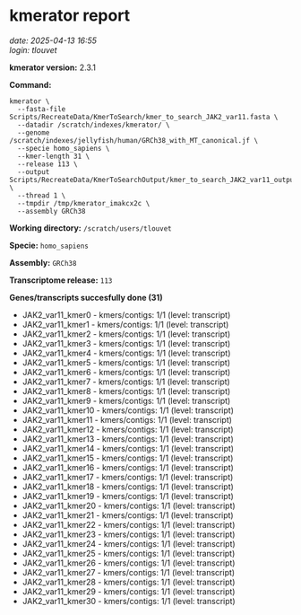# kmerator report
*date: 2025-04-13 16:55*  
*login: tlouvet*

**kmerator version:** 2.3.1

**Command:**

```
kmerator \
  --fasta-file Scripts/RecreateData/KmerToSearch/kmer_to_search_JAK2_var11.fasta \
  --datadir /scratch/indexes/kmerator/ \
  --genome /scratch/indexes/jellyfish/human/GRCh38_with_MT_canonical.jf \
  --specie homo_sapiens \
  --kmer-length 31 \
  --release 113 \
  --output Scripts/RecreateData/KmerToSearchOutput/kmer_to_search_JAK2_var11_output \
  --thread 1 \
  --tmpdir /tmp/kmerator_imakcx2c \
  --assembly GRCh38
```

**Working directory:** `/scratch/users/tlouvet`

**Specie:** `homo_sapiens`

**Assembly:** `GRCh38`

**Transcriptome release:** `113`

**Genes/transcripts succesfully done (31)**

- JAK2_var11_kmer0 - kmers/contigs: 1/1 (level: transcript)
- JAK2_var11_kmer1 - kmers/contigs: 1/1 (level: transcript)
- JAK2_var11_kmer2 - kmers/contigs: 1/1 (level: transcript)
- JAK2_var11_kmer3 - kmers/contigs: 1/1 (level: transcript)
- JAK2_var11_kmer4 - kmers/contigs: 1/1 (level: transcript)
- JAK2_var11_kmer5 - kmers/contigs: 1/1 (level: transcript)
- JAK2_var11_kmer6 - kmers/contigs: 1/1 (level: transcript)
- JAK2_var11_kmer7 - kmers/contigs: 1/1 (level: transcript)
- JAK2_var11_kmer8 - kmers/contigs: 1/1 (level: transcript)
- JAK2_var11_kmer9 - kmers/contigs: 1/1 (level: transcript)
- JAK2_var11_kmer10 - kmers/contigs: 1/1 (level: transcript)
- JAK2_var11_kmer11 - kmers/contigs: 1/1 (level: transcript)
- JAK2_var11_kmer12 - kmers/contigs: 1/1 (level: transcript)
- JAK2_var11_kmer13 - kmers/contigs: 1/1 (level: transcript)
- JAK2_var11_kmer14 - kmers/contigs: 1/1 (level: transcript)
- JAK2_var11_kmer15 - kmers/contigs: 1/1 (level: transcript)
- JAK2_var11_kmer16 - kmers/contigs: 1/1 (level: transcript)
- JAK2_var11_kmer17 - kmers/contigs: 1/1 (level: transcript)
- JAK2_var11_kmer18 - kmers/contigs: 1/1 (level: transcript)
- JAK2_var11_kmer19 - kmers/contigs: 1/1 (level: transcript)
- JAK2_var11_kmer20 - kmers/contigs: 1/1 (level: transcript)
- JAK2_var11_kmer21 - kmers/contigs: 1/1 (level: transcript)
- JAK2_var11_kmer22 - kmers/contigs: 1/1 (level: transcript)
- JAK2_var11_kmer23 - kmers/contigs: 1/1 (level: transcript)
- JAK2_var11_kmer24 - kmers/contigs: 1/1 (level: transcript)
- JAK2_var11_kmer25 - kmers/contigs: 1/1 (level: transcript)
- JAK2_var11_kmer26 - kmers/contigs: 1/1 (level: transcript)
- JAK2_var11_kmer27 - kmers/contigs: 1/1 (level: transcript)
- JAK2_var11_kmer28 - kmers/contigs: 1/1 (level: transcript)
- JAK2_var11_kmer29 - kmers/contigs: 1/1 (level: transcript)
- JAK2_var11_kmer30 - kmers/contigs: 1/1 (level: transcript)
